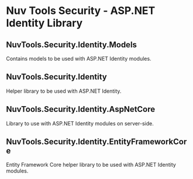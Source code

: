 # Nuv Tools Security - ASP.NET Identity Library

## NuvTools.Security.Identity.Models
Contains models to be used with ASP.NET Identity modules.

## NuvTools.Security.Identity
Helper library to be used with ASP.NET Identity.

## NuvTools.Security.Identity.AspNetCore
Library to use with ASP.NET Identity modules on server-side.

## NuvTools.Security.Identity.EntityFrameworkCore
Entity Framework Core helper library to be used with ASP.NET Identity modules.